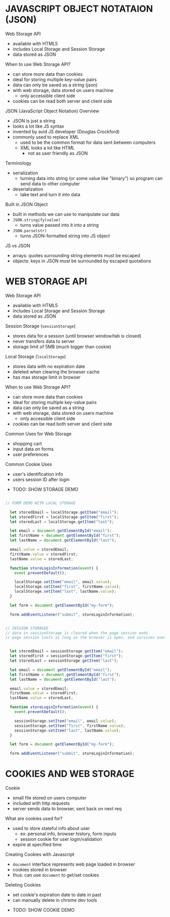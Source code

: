 # JAVASCRIPT OBJECT NOTATAION (JSON)

Web Storage API
- available with HTML5 
- includes Local Storage and Session Storage
- data stored as JSON 



When to use Web Storage API?
- can store more data than cookies
- ideal for storing multiple key-value pairs
- data can only be saved as a string (json)
- with web storage, data stored on users machine
	- only accessible client side
- cookies can be read both server and client side


JSON (JavaScript Object Notation) Overview
- JSON is just a string
- looks a lot like JS syntax 
- invented by avid JS developer (Douglas Crockford)
- commonly used to replace XML
  - used to be the common format for data sent between computers
  - XML looks a lot like HTML
	- not as user friendly as JSON 


Terminology
- serialization
  - turning data into string (or some value like "binary") so program can send data to other computer
- deserialization
	- take text and turn it into data


Built in JSON Object
- built in methods we can use to manipulate our data
- `JSON.stringify(value)`
	- turns value passed into it into a string
- `JSON.parse(str)`
  - turns JSON-formatted string into JS object


JS vs JSON
- arrays: quotes surrounding string elements must be escaped
- objects: keys in JSON must be surrounded by escaped quotations



# WEB STORAGE API



Web Storage API
- available with HTML5 
- includes Local Storage and Session Storage
- data stored as JSON 



Session Storage (`sessionStorage`)
- stores data for a session (until browser window/tab is closed)
- never transfers data to server
- storage limit of 5MB (much bigger than cookie)



Local Storage (`localStorage`)
- stores data with no expiration date
- deleted when clearing the browser cache
- has max storage limit in browser


When to use Web Storage API?
- can store more data than cookies
- ideal for storing multiple key-value pairs
- data can only be saved as a string
- with web storage, data stored on users machine
	- only accessible client side
- cookies can be read both server and client side


Common Uses for Web Storage
- shopping cart
- input data on forms
- user preferences


Common Cookie Uses
- user's identification info
- users session ID after login



* TODO: SHOW STORAGE DEMO



```js

// FORM DEMO WITH LOCAL STORAGE

  let storedEmail = localStorage.getItem("email");
  let storedFirst = localStorage.getItem("first");
  let storedLast = localStorage.getItem("last");

  let email = document.getElementById("email");
  let firstName = document.getElementById("first");
  let lastName = document.getElementById("last");

  email.value = storedEmail;
  firstName.value = storedFirst;
  lastName.value = storedLast;

  function storeLoginInformation(event) {
    event.preventDefault();

    localStorage.setItem("email", email.value);
    localStorage.setItem("first", firstName.value);
    localStorage.setItem("last", lastName.value);
  }

  let form = document.getElementById("my-form");

  form.addEventListener("submit", storeLoginInformation);


```


```js

// SESSION STORAGEE
// data in sessionStorage is cleared when the page session ends
// page session lasts as long as the browser is open, and survives over page reloads and restores


  let storedEmail = sessionStorage.getItem("email");
  let storedFirst = sessionStorage.getItem("first");
  let storedLast = sessionStorage.getItem("last");

  let email = document.getElementById("email");
  let firstName = document.getElementById("first");
  let lastName = document.getElementById("last");

  email.value = storedEmail;
  firstName.value = storedFirst;
  lastName.value = storedLast;

  function storeLoginInformation(event) {
    event.preventDefault();

    sessionStorage.setItem("email", email.value);
    sessionStorage.setItem("first", firstName.value);
    sessionStorage.setItem("last", lastName.value);
  }

  let form = document.getElementById("my-form");

  form.addEventListener("submit", storeLoginInformation);

```



# COOKIES AND WEB STORAGE

Cookie
- small file stored on users computer
- included with http requests
- server sends data to browser, sent back on next req


What are cookies used for?
- used to store stateful info about user
	- ex: personal info, browser history, form inputs
	- session cookie for user login/validation
- expire at specified time



Creating Cookies with Javascript
- `document` interface represents web page loaded in browser
- cookies stored in browser
- thus: can use `document` to get/set cookies


Deleting Cookies
- set cookie's expiration date to date in past
- can manually delete in chrome dev tools



* TODO: SHOW COOKIE DEMO





